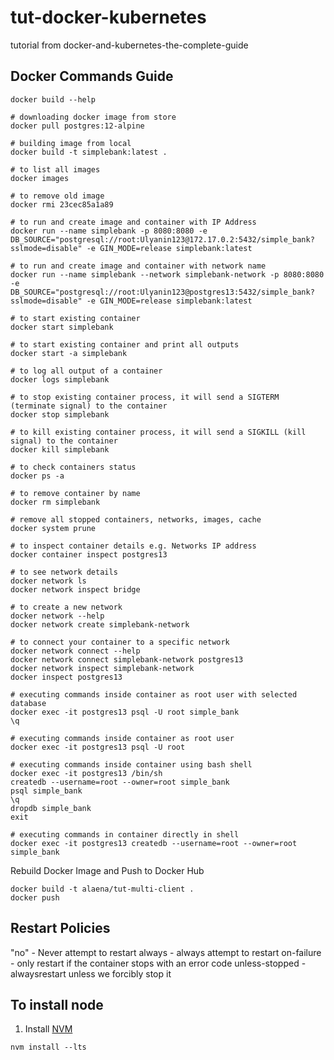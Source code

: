 # tut-docker-kubernetes

tutorial from docker-and-kubernetes-the-complete-guide

## Docker Commands Guide

```shell
docker build --help

# downloading docker image from store
docker pull postgres:12-alpine

# building image from local
docker build -t simplebank:latest .

# to list all images
docker images

# to remove old image
docker rmi 23cec85a1a89

# to run and create image and container with IP Address
docker run --name simplebank -p 8080:8080 -e DB_SOURCE="postgresql://root:Ulyanin123@172.17.0.2:5432/simple_bank?sslmode=disable" -e GIN_MODE=release simplebank:latest

# to run and create image and container with network name
docker run --name simplebank --network simplebank-network -p 8080:8080 -e DB_SOURCE="postgresql://root:Ulyanin123@postgres13:5432/simple_bank?sslmode=disable" -e GIN_MODE=release simplebank:latest

# to start existing container
docker start simplebank

# to start existing container and print all outputs
docker start -a simplebank

# to log all output of a container
docker logs simplebank

# to stop existing container process, it will send a SIGTERM (terminate signal) to the container
docker stop simplebank

# to kill existing container process, it will send a SIGKILL (kill signal) to the container
docker kill simplebank

# to check containers status
docker ps -a

# to remove container by name
docker rm simplebank

# remove all stopped containers, networks, images, cache
docker system prune

# to inspect container details e.g. Networks IP address
docker container inspect postgres13

# to see network details
docker network ls
docker network inspect bridge

# to create a new network
docker network --help
docker network create simplebank-network

# to connect your container to a specific network
docker network connect --help
docker network connect simplebank-network postgres13
docker network inspect simplebank-network
docker inspect postgres13

# executing commands inside container as root user with selected database
docker exec -it postgres13 psql -U root simple_bank
\q

# executing commands inside container as root user
docker exec -it postgres13 psql -U root

# executing commands inside container using bash shell
docker exec -it postgres13 /bin/sh
createdb --username=root --owner=root simple_bank
psql simple_bank
\q
dropdb simple_bank
exit

# executing commands in container directly in shell
docker exec -it postgres13 createdb --username=root --owner=root simple_bank
```

Rebuild Docker Image and Push to Docker Hub

```shell
docker build -t alaena/tut-multi-client .
docker push
```

## Restart Policies

"no" - Never attempt to restart
always - always attempt to restart
on-failure - only restart if the container stops with an error code
unless-stopped - alwaysrestart unless we forcibly stop it

## To install node

1. Install [NVM](https://github.com/nvm-sh/nvm)

```shell
nvm install --lts
```
